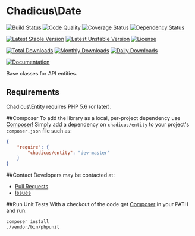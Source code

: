 # Chadicus\Date
[![Build Status](https://travis-ci.org/chadicus/entity-php.svg?branch=master)](https://travis-ci.org/chadicus/entity-php)
[![Code Quality](https://scrutinizer-ci.com/g/chadicus/entity-php/badges/quality-score.png?b=master)](https://scrutinizer-ci.com/g/chadicus/entity-php/?branch=master)
[![Coverage Status](https://coveralls.io/repos/github/chadicus/entity-php/badge.svg?branch=master)](https://coveralls.io/github/chadicus/entity-php?branch=master)
[![Dependency Status](https://www.versioneye.com/user/projects/5606a7295a262f001e0001aa/badge.svg?style=flat)](https://www.versioneye.com/user/projects/5606a7295a262f001e0001aa)

[![Latest Stable Version](https://poser.pugx.org/chadicus/entity/v/stable)](https://packagist.org/packages/chadicus/entity)
[![Latest Unstable Version](https://poser.pugx.org/chadicus/entity/v/unstable)](https://packagist.org/packages/chadicus/entity)
[![License](https://poser.pugx.org/chadicus/entity/license)](https://packagist.org/packages/chadicus/entity)

[![Total Downloads](https://poser.pugx.org/chadicus/entity/downloads)](https://packagist.org/packages/chadicus/entity)
[![Monthly Downloads](https://poser.pugx.org/chadicus/entity/d/monthly)](https://packagist.org/packages/chadicus/entity)
[![Daily Downloads](https://poser.pugx.org/chadicus/entity/d/daily)](https://packagist.org/packages/chadicus/entity)

[![Documentation](https://img.shields.io/badge/reference-phpdoc-blue.svg?style=flat)](http://pholiophp.org/chadicus/entity)

Base classes for API entities.

## Requirements

Chadicus\Entity requires PHP 5.6 (or later).

##Composer
To add the library as a local, per-project dependency use [Composer](http://getcomposer.org)! Simply add a dependency on
`chadicus/entity` to your project's `composer.json` file such as:

```json
{
    "require": {
        "chadicus/entity": "dev-master"
    }
}
```
##Contact
Developers may be contacted at:

 * [Pull Requests](https://github.com/chadicus/entity-php/pulls)
 * [Issues](https://github.com/chadicus/entity-php/issues)

##Run Unit Tests
With a checkout of the code get [Composer](http://getcomposer.org) in your PATH and run:

```sh
composer install
./vendor/bin/phpunit
```

